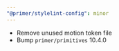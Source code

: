 ```yaml
---
"@primer/stylelint-config": minor
---
```


- Remove unused motion token file
- Bump `primer/primitives` 10.4.0
